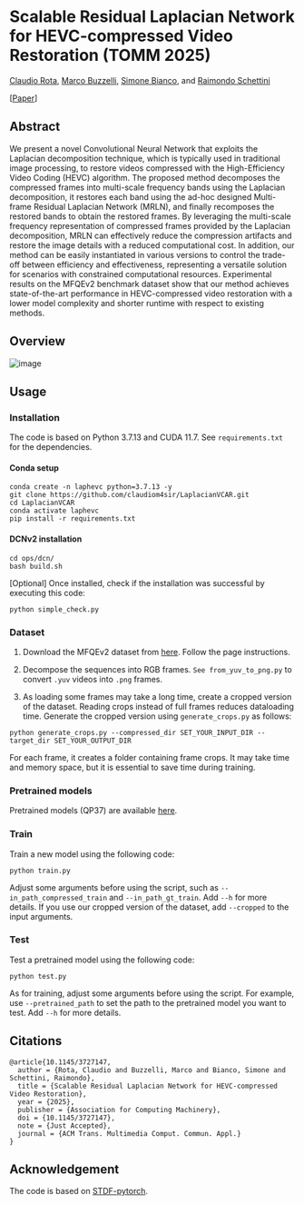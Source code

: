 # Scalable Residual Laplacian Network for HEVC-compressed Video Restoration (TOMM 2025)

[Claudio Rota](https://scholar.google.com/citations?user=HwPPoh4AAAAJ&hl=en), [Marco Buzzelli](https://scholar.google.com/citations?hl=en&user=kSFvKBoAAAAJ), [Simone Bianco](https://scholar.google.com/citations?hl=en&user=P08LSD0AAAAJ), and [Raimondo Schettini](https://scholar.google.com/citations?hl=en&user=ue60cV0AAAAJ)

[[Paper](https://dl.acm.org/doi/abs/10.1145/3727147)]

## Abstract
We present a novel Convolutional Neural Network that exploits the Laplacian decomposition technique, which is typically used in traditional image processing, to restore videos compressed with the High-Efficiency Video Coding (HEVC) algorithm. The proposed method decomposes the compressed frames into multi-scale frequency bands using the Laplacian decomposition, it restores each band using the ad-hoc designed Multi-frame Residual Laplacian Network (MRLN), and finally recomposes the restored bands to obtain the restored frames. By leveraging the multi-scale frequency representation of compressed frames provided by the Laplacian decomposition, MRLN can effectively reduce the compression artifacts and restore the image details with a reduced computational cost. In addition, our method can be easily instantiated in various versions to control the trade-off between efficiency and effectiveness, representing a versatile solution for scenarios with constrained computational resources. Experimental results on the MFQEv2 benchmark dataset show that our method achieves state-of-the-art performance in HEVC-compressed video restoration with a lower model complexity and shorter runtime with respect to existing methods.

## Overview
![image](https://github.com/user-attachments/assets/242e296a-ffcb-433f-8188-55f132325f5f)

## Usage

### Installation
The code is based on Python 3.7.13 and CUDA 11.7. See `requirements.txt` for the dependencies.

#### Conda setup
```
conda create -n laphevc python=3.7.13 -y
git clone https://github.com/claudiom4sir/LaplacianVCAR.git
cd LaplacianVCAR
conda activate laphevc
pip install -r requirements.txt
```
#### DCNv2 installation
```
cd ops/dcn/
bash build.sh
```
[Optional] Once installed, check if the installation was successful by executing this code:
```
python simple_check.py
```

### Dataset
1. Download the MFQEv2 dataset from [here](https://github.com/ryanxingql/mfqev2.0/wiki/MFQEv2-Dataset). Follow the page instructions. 

2. Decompose the sequences into RGB frames. `See from_yuv_to_png.py` to convert `.yuv` videos into `.png` frames.

3. As loading some frames may take a long time, create a cropped version of the dataset. Reading crops instead of full frames reduces dataloading time.
Generate the cropped version using `generate_crops.py` as follows:
```
python generate_crops.py --compressed_dir SET_YOUR_INPUT_DIR --target_dir SET_YOUR_OUTPUT_DIR
```
For each frame, it creates a folder containing frame crops. It may take time and memory space, but it is essential to save time during training. 

### Pretrained models
Pretrained models (QP37) are available [here](https://www.dropbox.com/scl/fo/vfbirbg14osmck1wwga8f/AJbigRmFy8BFZrNnctr1t84?rlkey=uj2on47z3rbzf3lopxk6216ly&st=7qwfbt2b&dl=0).

### Train
Train a new model using the following code:
```
python train.py
```
Adjust some arguments before using the script, such as `--in_path_compressed_train` and `--in_path_gt_train`. 
Add `--h` for more details. 
If you use our cropped version of the dataset, add `--cropped` to the input arguments.

### Test
Test a pretrained model using the following code:
```
python test.py
```
As for training, adjust some arguments before using the script. For example, use `--pretrained_path` to
set the path to the pretrained model you want to test. Add `--h` for more details. 

## Citations
```
@article{10.1145/3727147,
  author = {Rota, Claudio and Buzzelli, Marco and Bianco, Simone and Schettini, Raimondo},
  title = {Scalable Residual Laplacian Network for HEVC-compressed Video Restoration},
  year = {2025},
  publisher = {Association for Computing Machinery},
  doi = {10.1145/3727147},
  note = {Just Accepted},
  journal = {ACM Trans. Multimedia Comput. Commun. Appl.}
}
```

## Acknowledgement
The code is based on [STDF-pytorch](https://github.com/ryanxingql/stdf-pytorch).

